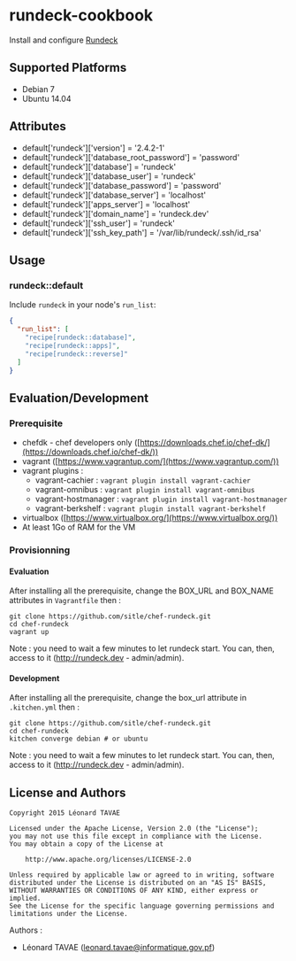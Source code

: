 # rundeck-cookbook

Install and configure [Rundeck](http://www.rundeck.org)

## Supported Platforms

* Debian 7
* Ubuntu 14.04

## Attributes

* default['rundeck']['version'] = '2.4.2-1'
* default['rundeck']['database_root_password'] = 'password'
* default['rundeck']['database'] = 'rundeck'
* default['rundeck']['database_user'] = 'rundeck'
* default['rundeck']['database_password'] = 'password'
* default['rundeck']['database_server'] = 'localhost'
* default['rundeck']['apps_server'] = 'localhost'
* default['rundeck']['domain_name'] = 'rundeck.dev'
* default['rundeck']['ssh_user'] = 'rundeck'
* default['rundeck']['ssh_key_path'] = '/var/lib/rundeck/.ssh/id_rsa'

## Usage

### rundeck::default

Include `rundeck` in your node's `run_list`:

```json
{
  "run_list": [
    "recipe[rundeck::database]",
    "recipe[rundeck::apps]",
    "recipe[rundeck::reverse]"
  ]
}
```

## Evaluation/Development

### Prerequisite

* chefdk - chef developers only ([https://downloads.chef.io/chef-dk/](https://downloads.chef.io/chef-dk/))
* vagrant ([https://www.vagrantup.com/](https://www.vagrantup.com/))
* vagrant plugins :
  * vagrant-cachier : ```vagrant plugin install vagrant-cachier```
  * vagrant-omnibus : ```vagrant plugin install vagrant-omnibus```
  * vagrant-hostmanager : ```vagrant plugin install vagrant-hostmanager```
  * vagrant-berkshelf : ```vagrant plugin install vagrant-berkshelf```
* virtualbox ([https://www.virtualbox.org/](https://www.virtualbox.org/))
* At least 1Go of RAM for the VM

### Provisionning

#### Evaluation

After installing all the prerequisite, change the BOX_URL and BOX_NAME attributes in ```Vagrantfile``` then :

```
git clone https://github.com/sitle/chef-rundeck.git
cd chef-rundeck
vagrant up
```

Note : you need to wait a few minutes to let rundeck start. You can, then, access to it (http://rundeck.dev - admin/admin).

#### Development

After installing all the prerequisite, change the box_url attribute in ```.kitchen.yml``` then :

```
git clone https://github.com/sitle/chef-rundeck.git
cd chef-rundeck
kitchen converge debian # or ubuntu
```

Note : you need to wait a few minutes to let rundeck start. You can, then, access to it (http://rundeck.dev - admin/admin).

## License and Authors

```
Copyright 2015 Léonard TAVAE

Licensed under the Apache License, Version 2.0 (the "License");
you may not use this file except in compliance with the License.
You may obtain a copy of the License at

    http://www.apache.org/licenses/LICENSE-2.0

Unless required by applicable law or agreed to in writing, software
distributed under the License is distributed on an "AS IS" BASIS,
WITHOUT WARRANTIES OR CONDITIONS OF ANY KIND, either express or implied.
See the License for the specific language governing permissions and
limitations under the License.
```

Authors :

* Léonard TAVAE (<leonard.tavae@informatique.gov.pf>)
